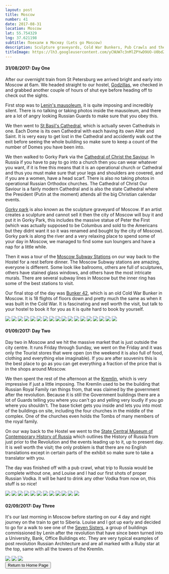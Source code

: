 ```yaml
---
layout: post
title: Moscow
number: 41
date: 2017-08-31
location: Moscow
lat: 55.754329
lng: 37.621198
subtitle: Поехали в Москву (Lets go Moscow)
description: Sculpture graveyards, Cold War Bunkers, Pub Crawls and the Kremlin!
titleImage: https://lh3.googleusercontent.com/yCNUW7c3nMlZPYwD9UO-U0bdZIondsxBw3wAPhiAAH98Bm5fMJR6Rzsl5VMvXTs3NMnQ3LRATGlecdwgzXe-5DpSjPDQYYKyQjwLFZXbl066W4aVwp7Xno53ZP6TrqHZvZZYYGCKNIc=w2400
---
```


<h4>31/08/2017: Day One</h4>

After our overnight train from St Petersburg we arrived bright and early into Moscow at 6am. We headed straight to our hostel, <a target="_blank" href="http://godzillashostel.com/">Godzillas</a>, we checked in and grabbed another couple of hours of shut eye before heading off to check out the sights.

First stop was to <a target="_blank" href="http://www.moscow.info/red-square/lenin-mausoleum.aspx">Lenin's mausoleum</a>, it is quite imposing and incredibly silent. There is no talking or taking photos inside the mausoleum, and there are a lot of angry looking Russian Guards to make sure that you obey this. 

We then went to <a target="_blank" href="http://www.moscow.info/red-square/st-basils-cathedral.aspx">St Basil's Cathedral</a>, which is actually seven Cathedrals in one. Each Dome is its own Cathedral with each having its own Alter and Saint. It is very easy to get lost in the Cathedral and accidently walk out the exit before seeing the whole building so make sure to keep a count of the number of Domes you have been into.  

We then walked to Gorky Park via the <a target="_blank" href="http://www.moscow.info/orthodox-moscow/cathedral-christ-saviour.aspx">Cathedral of Christ the Saviour</a>. In Russia if you have to pay to go into a church then you can wear whatever you want, if it is free this means that it is an operational church or Cathedral and thus you must make sure that your legs and shoulders are covered, and if you are a women, have a head scarf. There is also no taking photos in operational Russian Orthodox churches. The Cathedral of Christ Our Saviour is a fairly modern Cathedral and is also the state Cathedral where the President (Putin at the moment) attends all the big Christian calendar events. 

<a target="_blank" href="http://www.moscow.info/parks/gorky-park.aspx">Gorky park</a> is also known as the sculpture graveyard of Moscow. If an artist creates a sculpture and cannot sell it then the city of Moscow will buy it and put it in Gorky Park, this includes the massive statue of Peter the First (which was actually supposed to be Columbus and sold to the Americans but they didnt want it so it was renamed and bought by the city of Moscow). Gorky park is along the river and a very relaxing place to spend some of your day in Moscow, we managed to find some sun loungers and have a nap for a little while. 

Then it was a tour of the <a target="_blank" href="http://www.creativevisualart.com/2013/05/21/11-of-moscows-most-beautiful-metro-stations">Moscow Subway Stations</a> on our way back to the Hostel for a rest before dinner. The Moscow Subway stations are amazing, everyone is different. Some look like ballrooms, others are full of sculptures, others have stained glass windows, and others have the most intricate murals. There are several subway lines in Moscow but the inner ring has some of the best stations to visit. 

Our final stop of the day was <a target="_blank" href="http://bunker42.com/eng/">Bunker 42</a>, which is an old Cold War Bunker in Moscow. It is 18 flights of floors down and pretty much the same as when it was built in the Cold War. It is fascinating and well worth the visit, but talk to your hostel to book it for you as it is quite hard to book by yourself. 

<img src="https://lh3.googleusercontent.com/CoYi6TSm8USXyWCJ-B5VximcrlHhmg3T16AyL7nwJOMN_IcyB1TnA5MbUjkEYudBAtloKoxtIi_sEbQO2ueJcgIItpGkg6CDrwrhBuJ2b731VlXwdfzOQF7jlv-OFmZWWdsBwkq3lMw=w2400" class="image1">
<img src="https://lh3.googleusercontent.com/DHE_J20j1P942DAnTxxE1OC_QHjQti4UZfo6zpFCiO4rNpuszB7A4jr1ck45o11Ns7fNvZxOCStWP9-fOn2g-2X6oeg35PQA8lhh9wa0ixEUgBdl1THsQil9PEXmVje9h6zWMavqC8M=w2400" class="image1">
<img src="https://lh3.googleusercontent.com/LhB8QqaPkEFcBljNBGRhixTqi2ZvG97BIWTQ9kz6uhF0_DjqSTGo_jWaMzxY9lJMhQBPJFj4OO7wO-EORQVrA37AA0IMeglhc0MSnUG9Cu9It6nbYgcKo4TSsSqe6S4DPHW7cv8sUxY=w2400" class="image1">
<img src="https://lh3.googleusercontent.com/S86N3QTepLJ6Azcei9YUZ8tQgmNuo3fqxFPNTKziS7WWtuCrkqpTJKd4ef6coMZ459MMLVqF8BREe2KMRVpLpd30bILcUg1ROSkdl_DHnPBDqCTrP7j3npwyj2BR0BjeVIG4FzgXDkE=w2400" class="image1">
<img src="https://lh3.googleusercontent.com/S2JRo99wBVkiODobYOGWXKjCiHdzYiA-Qb3qXHC4_ENEYQINcsY0TwfzdW3Ru17z2eY0XPYJG4rifTUz-FPNw2ZszxrPpHEaGLQPEQ8qFQopqDNKU4VpmGtYaFSt--VLPGRR1bdNGqQ=w2400" class="image1">
<img src="https://lh3.googleusercontent.com/hjv0itnTKOiQ8ykkY531SoJxemapNPcPOUUEfG8rC654lq68XAXzs7EOWh1ldccjc1I5NWX9i78KlQAGj195dR-Q8nM2tQ5NiLBl84AccfbEUBTl8jX3VHkeya4bj7Hlk9rBPLncGxw=w2400" class="image1">
<img src="https://lh3.googleusercontent.com/VKOknx8ELC2hi-UCMNQkLe6yyW6sjZSQK3RbKmULGZD5PjuCAZmAGyW33h5BoFf5byYgvQYprPE3cweMLIQy3a_aI_HRuxsrAbzKyBqQ-BVcM0WxNMriZS549RhKdO_-SQOB-w6FIko=w2400" class="image1">
<img src="https://lh3.googleusercontent.com/pyccxoDoAbuXYnQ4hV6A4zEaPDxFgkG_AiKwAnKNsXbnJZZoqvoZS3qquGAFqTP7qaPyy-mNQutChGMBrARAjtEvWa5j6A9ZIm_YZg3VXl2dkpTgDrXZwimFT536SJZAB0kHjLZqMnI=w2400" class="image1">
<img src="https://lh3.googleusercontent.com/uVhZM55v2eRz4j71_tzfQ_TjCUYFQOtVMa2LEbdttmwBbvt4X8mavVINa46rxBbYSghnNSbN79yqvha69x2EkiS9XNxjPmiOMQQ5hsmj4xVIvpl3bRJpGPsrX_C08b3KBLIrWAvs-L0=w2400" class="image1">
<img src="https://lh3.googleusercontent.com/sdyl3PmJD1wAbIsdfX7DrWwLJx11I4j8oShYZL-G8gAldXUkJhPgFoGI7IK8ZIew2WLJ5zEufmGo_2u4WDcKpF5ILhx0q_YwZl6RB02IrhKDt7sFTQZt2qHSSKP9TxBEdvvLDqPUCHE=w2400" class="image1">
<img src="https://lh3.googleusercontent.com/He4dD6bfME3XphhHC93WpgtLyZ_6iDC9FXzJ_7j1X3NJ9zSCHIjuDAICXXZn4bIBcvm1KhV_SyFd0tu4WUjU3MQ8pZKv2C5-gNcjDwuh8X3ifY84_Krqs6qyr8ryXCHcLrrkOjBQAwI=w2400" class="image1">
<img src="https://lh3.googleusercontent.com/QsygOsfQnkElTqcF9OGjZ-0q2_l9OAlcwOcLwvad-82WdfG-v8hpJ-9Fu1Fz7PnoWGfqz5vN_DTiFousZak_wErzpDjEXSY4EmsXZdEAbt0CeDrwRoiysPrcoAfWYquea-ZonsAEBuo=w2400" class="image1">
<img src="https://lh3.googleusercontent.com/yk6jtn956aEvvvFTXORRxCCln2EL7rLr6A7LPDRhm92LghNDEcCc6vY9J-hxnckMj5z2LPU9WLArKI-M2PcKMn8eb90tIBJ4FeGSaR-G2S2oUOiqP3pySpX6GtC9Ucc4u0SNIs_QYTs=w2400" class="image1">
<img src="https://lh3.googleusercontent.com/M4Ln_1hXcmvNWvDBv7TtBE_UBW5UK4ya45-IY9hV3O839Ns2SvezueIa5IxSeRJ7F6I4ysx1cIxFL9wByCnOcugGC5Bjwtc7G8SmqHaafw4lgcf6z86QCCauxnbqwssFXYZwajlKv24=w2400" class="image1">
<img src="https://lh3.googleusercontent.com/2M2XiTFeM6vOlAP4rY1G926Y-CCjjqnqMU_gWs78LRKMSKc9ETFWP2vUnbgN7L3vOgI3ZvtK-SSWxXtuDL7miO_U8Dl1ZMKMhRW9gliiQ7z1P4EBNHr3F8S3VV7cs10Nhn74Pjeq7ms=w2400" class="image1">
<img src="https://lh3.googleusercontent.com/Ek9Gqe014BYQRpTOoiG8FtLxImm1-OicwgbxTH7IRM7Qub9O9wfsvfNoQiL2rF0VSs51GvjybVbFPoHqPT6CxmlgsiXdTzzQOCPIg0ZOSOadERrIDY91HVesBwAS11oUusshHncnt7M=w2400" class="image1">
<img src="https://lh3.googleusercontent.com/oA7aB7edTGvnLG26Fw_TNGnQXK0gGCdrH643289WWRtWgPYKRZYkOn9xxrVvJQW36S7T-RyC9oZW6Bd_Ut8x0UywSglVUiMN2l-Z8-NRoRs97x8K4SAnoNX2Tfc_E1s4h9mYf0Z_Npo=w2400" class="image1">
<img src="https://lh3.googleusercontent.com/DUkV7rBsoGEJ7jmsH7d9l3lG1-pdAjbktydOj3PJoEf_pOHoWwNbDi0w2CnVet9cYyDG98QlanCYEcZO2IY8VjT1V7OgGiXVfGfn47OQrhENAAf1PNUsZ5YmuCWO49j5TIY7fWWMIfw=w2400" class="image1">

<h4>01/09/2017: Day Two</h4>

Day two in Moscow and we hit the massive market that is just outside the city centre. It runs Friday through Sunday, we went on the Friday and it was only the Tourist stores that were open (on the weekend it is also full of food, clothing and everything else imaginable). If you are after souvenirs this is the best place to go as you can get everything a fraction of the price that is in the shops around Moscow. 

We then spent the rest of the afternoon at the <a target="_blank" href="https://www.kreml.ru/?cmd=00000000000000000110000000000000000&cmdex=409000000000000000000">Kremlin</a>, which is very impressive if just a little imposing. The Kremlin used to be the building that Russian Royal Family ran things from, that was claimed by the government after the revolution. Because it is still the Government buildings there are a lot of Guards telling you where you can't go and yelling very loudly if you go where you shouldn't. The base ticket gets you inside and lets you into most of the buildings on site, including the four churches in the middle of the complex. One of the churches even holds the Tombs of many members of the royal family. 

On our way back to the Hostel we went to the <a target="_blank" href="http://www.russianmuseums.info/M388">State Central Museum of Contemporary History of Russia</a> which outlines the History of Russia from just prior to the Revolution and the events leading up to it, up to present day. It is well worth the visit; the only problem is that there are no English translations except in certain parts of the exhibit so make sure to take a translator with you. 

The day was finished off with a pub crawl, what trip to Russia would be complete without one, and Louise and I had our first shots of proper Russian Vodka. It will be hard to drink any other Vodka from now on, this stuff is so nice!

<img src="https://lh3.googleusercontent.com/EhgwtVUgwT4_jDJCFIYu9dwfA_NAXR_RDX-2ZrwzXYhhmC9DbofvQDkh5JRkau8gm0IuTaJygbcpPJ7H1SQHEf4LxpVEhzXpfEXmb108y11Zbbc-99OcSxCW8lcBB5FEw7UX4dwUrHI=w2400" class="image1">
<img src="https://lh3.googleusercontent.com/dK5kZbsTb_YVLweS9KntKOn3OeIhnBsj2jvaYsWNSont_4nA31FNmdMSjiv6ghPUS9QIL-TOukIY1kS02LcaxMBZbLESFQTkMf3o84PmygwSPwTNYQ3WTuUgyU5ZOPcMZzQHZ258LEc=w2400" class="image1">
<img src="https://lh3.googleusercontent.com/k6jbnY83q33UHhskBgUv70X5U7i240R_r7qJRzppp4OeZngbU020_7BWZpBft51ENvUbXm9fQuUSWgmFykhUQtx_9IoYAHZp4j9l4F0hMYPKhnDjU1e0UfiBiEXIFw0wtVHV5zawOQo=w2400" class="image1">
<img src="https://lh3.googleusercontent.com/AC01bfcw8A3BMjzJ3E-qR989pkSIHHIuFhvB7D1AMrZuX_6UlGR86_Ss2y1ZbXDiEjJojiZT7wsWdWueowd-WLBbjdL8zdDacMbIMfdx7K1vuHC6FHcmVsTh1HXN51MIUO8KZ6N4byQ=w2400" class="image1">
<img src="https://lh3.googleusercontent.com/OzqmponJzT2kX76l-0poYQCUwpaOjc6CUrNCDaOaSRV3MFXF6glT6Tv-0M50HDo1MfWqLp_-rSXkBYOn7F3gb1N2FKEEt8WqwSY9Y6LhhgC2vLpiWJ6n9S_h364iXwmEAaIj-ptTifE=w2400" class="image1">
<img src="https://lh3.googleusercontent.com/F7FGvvdaBI-VtojO8S8OSYWq-eHZZgaH9vJ8I9_ebKfPdDXuIZvlKEzMZ9DKZCzosVHucezJf8Y9A5rn9f8FEFXemR28pTKLmYzu_CeaPGZWq0z4rjQSsdkXcY_dvsQwvFgn5Hcb9Ng=w2400" class="image1">
<img src="https://lh3.googleusercontent.com/SrVQGfO0BoOmge3r5CHgL1bj8N_1qJvSvP-usaNcLGKfh22ItKbfmY_SadgHs0V92UBbSYCnDKl3cq3xkM0ERjUz78tYl6ZvF1myBPDDR4vMv29cjeu3oR6iJBnFH9sWZKAubDBJPhg=w2400" class="image1">
<img src="https://lh3.googleusercontent.com/L0nShNOnnIUCD_jHlTFDv4rIFsgUU4urYtJ0yqUJm5GJBg3PzfDDOyQyrtA9u9e-QQInpKLIp4GiAFItsqTDwX_sHf3QIxMIHY2eSWEV91BPPrpAeD82IpswpWd5h4IkMBIIPj5QFlY=w2400" class="image1">
<img src="https://lh3.googleusercontent.com/EEwF2BzhIvLN6CKqWQJhWJyGLGzeroJBZRZ5PgwqDQeo18LdjQpDtfEYTTodtZfaF6zA_TT5veD7bV9srNHbwb5ZXXA5ecmbP1IL_0JEjK5hGf6Pzkkdnkbj2Udn1u49oZ8b0k8TTc0=w2400" class="image1">
<img src="https://lh3.googleusercontent.com/HQJXDDdIGI0swYTYO4Yy4Ah7cqTv-_mFzO8bOPNHQ_GGMwenMkhWoqsS-cX_AcdAA1-BW601tz-2ARYeILhmiRzjvZ0gbvn678Rq2T14KKfBUcC6_atyc043rs5ppE3ITvtswYS-0nY=w2400" class="image1">
<img src="https://lh3.googleusercontent.com/I2thjQO4bxlB6XWfKk-SU4eHkVKre4cktMaEOyG_9XIjgjS6NscIg_MSX1GmiAC7VxP9gYosGCKWjQiz2c-ydabOwSeDYeBe_EwpVREbNA_JgzrX2P2jyW0QKqnXrxPDvhChCZSbvFY=w2400" class="image1">
<img src="https://lh3.googleusercontent.com/2vpNPhv6q3qJ-jFMQkmDfzTxQbKf4fzF1nPHKgHNK9CNWUvtSXqHNObWlDOVzqxsRZjq2UxkFnA7eyv2zXB6W2AK9GDJvCSmJZ5-x4MBBlcmen5uPLI23ZB1K7Zq7hYSWY9hHyEFV5M=w2400" class="image1">


<h4>02/09/2017: Day Three</h4>

It's our last morning in Moscow before starting on our 4 day and night journey on the train to get to Siberia. Louise and I got up early and decided to go for a walk to see one of the <a target="_blank" href="https://www.inyourpocket.com/moscow/Stalins-Seven-Sisters_70480f">Seven Sisters</a>, a group of buildings commissioned by Lenin after the revolution that have since been turned into a University, Bank, Office Buildings etc. They are very typical examples of post revolution Russian Architecture and are all marked with a Ruby star at the top, same with all the towers of the Kremlin. 

<img src="https://lh3.googleusercontent.com/kf8VRz2Yb-x6-dzX0Th0Swcpw9u9hcmjG1pVYW8qn1UpXbgSry1GPNRnIfKAhqaBOeNKj7pT2548sGfL1I_1E7aqbGZi7ROMKApcMymTGjzcUVKEMzo04kcw6mel0rdcJQAcAN67FW0=w2400" class="image1">
<img src="https://lh3.googleusercontent.com/Q90TagRiKQOJlKMiH3MHV76OjVF8uoMfJWPVejmtlD6HT4PfiDxOM8EpJyeQovZ_wMUbicV3aWkuYUEnWgSL7dRe-F_m2sRfYCxTr1OzqJlrNeteNf2pmQfuoi30wqC7mMu-K-ul_zI=w2400" class="image1">
<img src="https://lh3.googleusercontent.com/SjW3Jie2Uckv1EiuzNaJnGtw4hHqgLVbpl0wWE5_dLirLTMMXzGsvVQFr4A1ZeW7qbICzgVaHUM8GKOtKt-LwpM3aL78Z_0gotzxoIPgwT24OZSJqDAbOdmIIJvcWagb8yDmKiNTcMg=w2400" class="image1">

<div class="wrapper">
  <input type="button" class="button" value="Return to Home Page" onclick="self.close()">
</div>
